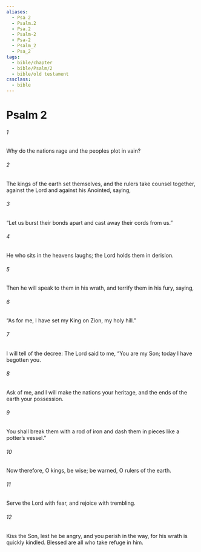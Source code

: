 ```yaml
---
aliases:
  - Psa 2
  - Psalm.2
  - Psa.2
  - Psalm-2
  - Psa-2
  - Psalm_2
  - Psa_2
tags:
  - bible/chapter
  - bible/Psalm/2
  - bible/old testament
cssclass:
  - bible
---
```


# Psalm 2

###### 1
Why do the nations rage and the peoples plot in vain?
###### 2
The kings of the earth set themselves, and the rulers take counsel together, against the Lord and against his Anointed, saying,
###### 3
“Let us burst their bonds apart and cast away their cords from us.”
###### 4
He who sits in the heavens laughs; the Lord holds them in derision.
###### 5
Then he will speak to them in his wrath, and terrify them in his fury, saying,
###### 6
“As for me, I have set my King on Zion, my holy hill.”
###### 7
I will tell of the decree: The Lord said to me, “You are my Son; today I have begotten you.
###### 8
Ask of me, and I will make the nations your heritage, and the ends of the earth your possession.
###### 9
You shall break them with a rod of iron and dash them in pieces like a potter’s vessel.”
###### 10
Now therefore, O kings, be wise; be warned, O rulers of the earth.
###### 11
Serve the Lord with fear, and rejoice with trembling.
###### 12
Kiss the Son, lest he be angry, and you perish in the way, for his wrath is quickly kindled. Blessed are all who take refuge in him.


